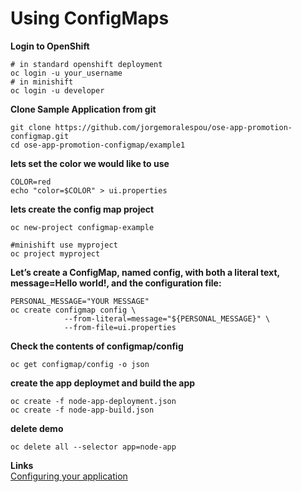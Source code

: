 # Using ConfigMaps
**Login to OpenShift**
```
# in standard openshift deployment  
oc login -u your_username
# in minishift
oc login -u developer
```

**Clone Sample Application from git**
```
git clone https://github.com/jorgemoralespou/ose-app-promotion-configmap.git
cd ose-app-promotion-configmap/example1
```
**lets set the color we would like to use**
```
COLOR=red
echo "color=$COLOR" > ui.properties
```
**lets create the config map project**
```
oc new-project configmap-example

#minishift use myproject
oc project myproject
```

**Let’s create a ConfigMap, named config, with both a literal text, message=Hello world!, and the configuration file:**
```
PERSONAL_MESSAGE="YOUR MESSAGE"
oc create configmap config \
            --from-literal=message="${PERSONAL_MESSAGE}" \
            --from-file=ui.properties
```

**Check the contents of configmap/config**
```
oc get configmap/config -o json
```

**create the app deploymet and build the app**
```
oc create -f node-app-deployment.json
oc create -f node-app-build.json
```

**delete demo**
```
oc delete all --selector app=node-app
```
**Links**  
[Configuring your application](https://blog.openshift.com/configuring-your-application-part-1/)
